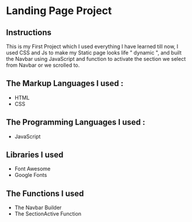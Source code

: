 # Landing Page Project

## Instructions

This is my First Project which I used everything I have learned till now, I used CSS and Js to make my Static page looks life " dynamic ", and built the Navbar using JavaScript and function to activate the section we select from Navbar or we scrolled to.

## The Markup Languages I used :

- HTML
- CSS

## The Programming Languages I used :

- JavaScript

## Libraries I used

- Font Awesome
- Google Fonts

## The Functions I used

- The Navbar Builder
- The SectionActive Function


